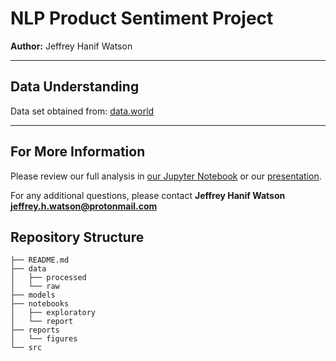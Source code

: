 # NLP Product Sentiment Project

**Author:** Jeffrey Hanif Watson


***
## Data Understanding


Data set obtained from:
[data.world](https://data.world/crowdflower/brands-and-product-emotions)

***

## For More Information

Please review our full analysis in [our Jupyter Notebook](./notebooks/report/report.ipynb) or our [presentation](./reports/presentation.pdf).

For any additional questions, please contact **Jeffrey Hanif Watson jeffrey.h.watson@protonmail.com**

## Repository Structure

```
├── README.md
├── data
│   ├── processed
│   └── raw
├── models
├── notebooks
│   ├── exploratory
│   └── report
├── reports
│   └── figures   
└── src
```

